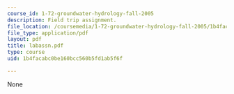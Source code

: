```yaml
---
course_id: 1-72-groundwater-hydrology-fall-2005
description: Field trip assignment.
file_location: /coursemedia/1-72-groundwater-hydrology-fall-2005/1b4facabc0be160bcc560b5fd1ab5f6f_labassn.pdf
file_type: application/pdf
layout: pdf
title: labassn.pdf
type: course
uid: 1b4facabc0be160bcc560b5fd1ab5f6f

---
```

None
